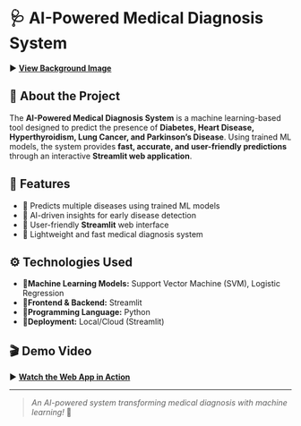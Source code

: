 # 🩺 AI-Powered Medical Diagnosis System  

▶ **[View Background Image](https://i.ibb.co/SwGGkBPS/medical-diagnosis-bg.png)**    

## 📌 About the Project  
The **AI-Powered Medical Diagnosis System** is a machine learning-based tool designed to predict the presence of **Diabetes, Heart Disease, Hyperthyroidism, Lung Cancer, and Parkinson’s Disease**. Using trained ML models, the system provides **fast, accurate, and user-friendly predictions** through an interactive **Streamlit web application**.  

## 🚀 Features  
- 🔹 Predicts multiple diseases using trained ML models  
- 🔹 AI-driven insights for early disease detection  
- 🔹 User-friendly **Streamlit** web interface  
- 🔹 Lightweight and fast medical diagnosis system  

## ⚙ Technologies Used  
- 🔹**Machine Learning Models:** Support Vector Machine (SVM), Logistic Regression  
- 🔹**Frontend & Backend:** Streamlit  
- 🔹**Programming Language:** Python  
- 🔹**Deployment:** Local/Cloud (Streamlit)  

## 🎬 Demo Video  
▶ **[Watch the Web App in Action](https://drive.google.com/file/d/1wTuWEsC9Seq8jWH_lzFTQ7rNWSVn3pO5/view)**  

---
> *An AI-powered system transforming medical diagnosis with machine learning!* 🚀  
